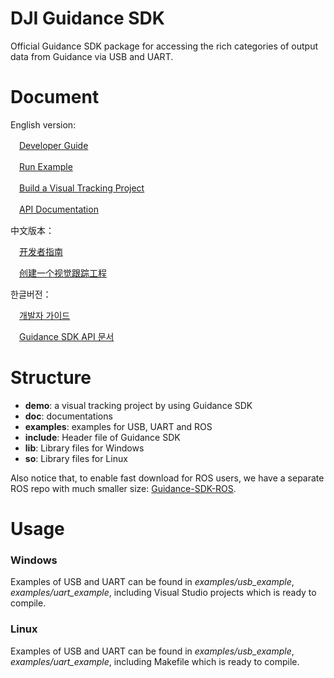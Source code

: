 DJI Guidance SDK
========================

Official Guidance SDK package for accessing the rich categories of output data from Guidance via USB and UART.

Document
============

English version:


　[Developer Guide](doc/Guides/Developer_Guide/en/DeveloperGuide_en.md)

　[Run Example](doc/Guides/RunExample/runExample.md)

　[Build a Visual Tracking Project](doc/Guides/Visual_Tracking_tutorial/visual_Tracking_tutorial_en.md)

　[API Documentation](doc/Guidance_SDK_API/Guidance_SDK_API.md)


中文版本：

　[开发者指南](doc/Guides/Developer_Guide/cn/DeveloperGuide_cn.md)　

　[创建一个视觉跟踪工程](doc/Guides/Visual_Tracking_tutorial/visual_Tracking_tutorial_cn.md)


한글버전：

　[개발자 가이드](doc/개발자가이드/개발자가이드.md)　

　[Guidance SDK API 문서](doc/Guidance_SDK_API_kr.md)


Structure
=========
-	**demo**: a visual tracking project by using Guidance SDK
-	**doc**: documentations
-	**examples**: examples for USB, UART and ROS
-	**include**: Header file of Guidance SDK 
-	**lib**: Library files for Windows
-	**so**: Library files for Linux

Also notice that, to enable fast download for ROS users, we have a separate ROS repo with much smaller size: [Guidance-SDK-ROS](https://github.com/dji-sdk/Guidance-SDK-ROS).

Usage
=========
### Windows ###

Examples of USB and UART can be found in *examples/usb\_example*, *examples/uart\_example*,	including Visual Studio projects which is ready to compile.  

### Linux ###

Examples of USB and UART can be found in *examples/usb\_example*, *examples/uart\_example*,	including Makefile which is ready to compile. 
